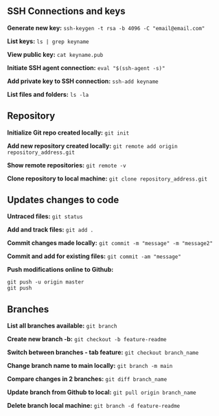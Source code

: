 ## SSH Connections and keys
**Generate new key:**
```ssh-keygen -t rsa -b 4096 -C "email@email.com" ```

**List keys:**
```ls | grep keyname```

**View public key:**
```cat keyname.pub```

**Initiate SSH agent connection:**
```eval "$(ssh-agent -s)"```

**Add private key to SSH connection:**
```ssh-add keyname```

**List files and folders:**
```ls -la```

## Repository

**Initialize Git repo created locally:**
```git init```

**Add new repository created locally:**
```git remote add origin repository_address.git```

**Show remote repositories:**
```git remote -v```

**Clone repository to local machine:**
```git clone repository_address.git```

## Updates changes to code

**Untraced files:**
```git status```

**Add and track files:**
```git add .```

**Commit changes made locally:**
```git commit -m "message" -m "message2"```

**Commit and add for existing files:**
```git commit -am "message"```

**Push modifications online to Github:**
```
git push -u origin master
git push 
```

## Branches

**List all branches available:**
```git branch```

**Create new branch -b:**
```git checkout -b feature-readme```

**Switch between branches - tab feature:**
```git checkout branch_name```

**Change branch name to main locally:**
```git branch -m main```

**Compare changes in 2 branches:**
```git diff branch_name```

**Update branch from Github to local:**
```git pull origin branch_name```

**Delete branch local machine:**
```git branch -d feature-readme```